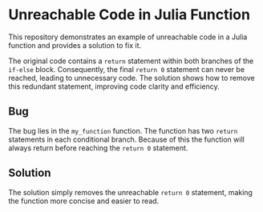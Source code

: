 # Unreachable Code in Julia Function

This repository demonstrates an example of unreachable code in a Julia function and provides a solution to fix it.

The original code contains a `return` statement within both branches of the `if-else` block. Consequently, the final `return 0` statement can never be reached, leading to unnecessary code. The solution shows how to remove this redundant statement, improving code clarity and efficiency.

## Bug

The bug lies in the `my_function` function. The function has two `return` statements in each conditional branch.  Because of this the function will always return before reaching the `return 0` statement.

## Solution

The solution simply removes the unreachable `return 0` statement, making the function more concise and easier to read.